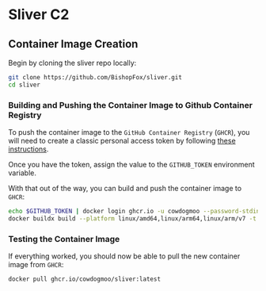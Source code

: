 # Sliver C2

## Container Image Creation

Begin by cloning the sliver repo locally:

```bash
git clone https://github.com/BishopFox/sliver.git
cd sliver
```

### Building and Pushing the Container Image to Github Container Registry

To push the container image to the `GitHub Container Registry` (`GHCR`), you
will need to create a classic personal access token by following
[these instructions](https://docs.github.com/en/packages/working-with-a-github-packages-registry/working-with-the-container-registry).

Once you have the token, assign the value to the `GITHUB_TOKEN` environment variable.

With that out of the way, you can build and push the container image to `GHCR`:

```bash
echo $GITHUB_TOKEN | docker login ghcr.io -u cowdogmoo --password-stdin
docker buildx build --platform linux/amd64,linux/arm64,linux/arm/v7 -t ghcr.io/cowdogmoo/sliver:latest --push .
```

### Testing the Container Image

If everything worked, you should now be able to pull the new container image
from `GHCR`:

```bash
docker pull ghcr.io/cowdogmoo/sliver:latest
```
